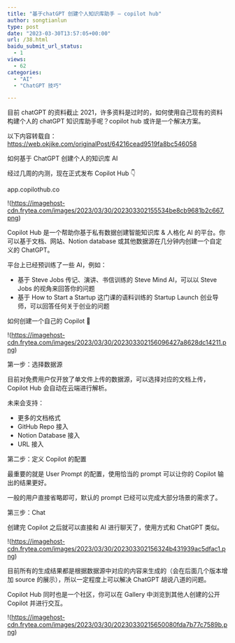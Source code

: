 ```yaml
---
title: "基于chatGPT 创建个人知识库助手 – copilot hub"
author: songtianlun
type: post
date: "2023-03-30T13:57:05+00:00"
url: /38.html
baidu_submit_url_status:
  - 1
views:
  - 62
categories:
  - "AI"
  - "ChatGPT 技巧"

---
```

目前 chatGPT 的资料截止 2021，许多资料是过时的，如何使用自己现有的资料构建个人的 chatGPT 知识库助手呢？copilot hub 或许是一个解决方案。

以下内容转载自：<a href=https://web.okjike.com/originalPost/64216cead9519fa8bc546058 target=_blank  rel=nofollow>https://web.okjike.com/originalPost/64216cead9519fa8bc546058</a>

如何基于 ChatGPT 创建个人的知识库 AI

经过几周的内测，现在正式发布 Copilot Hub 👇

app.copilothub.co

!(https://imagehost-cdn.frytea.com/images/2023/03/30/202303302155534be8cb9681b2c667.png)

Copilot Hub 是一个帮助你基于私有数据创建智能知识库 & 人格化 AI 的平台。你可以基于文档、网站、Notion database 或其他数据源在几分钟内创建一个自定义的 ChatGPT。

平台上已经预训练了一些 AI，例如：

  * 基于 Steve Jobs 传记、演讲、书信训练的 Steve Mind AI，可以以 Steve Jobs 的视角来回答你的问题
  * 基于 How to Start a Startup 这门课的语料训练的 Startup Launch 创业导师，可以回答任何关于创业的问题

如何创建一个自己的 Copilot 🤖

!(https://imagehost-cdn.frytea.com/images/2023/03/30/202303302156096427a8628dc14211.png)

第一步：选择数据源

目前对免费用户仅开放了单文件上传的数据源，可以选择对应的文档上传，Copilot Hub 会自动在云端进行解析。

未来会支持：

  * 更多的文档格式
  * GitHub Repo 接入
  * Notion Database 接入
  * URL 接入

第二步：定义 Copilot 的配置

最重要的就是 User Prompt 的配置，使用恰当的 prompt 可以让你的 Copilot 输出的结果更好。

一般的用户直接省略即可，默认的 prompt 已经可以完成大部分场景的需求了。

第三步：Chat

创建完 Copilot 之后就可以直接和 AI 进行聊天了，使用方式和 ChatGPT 类似。

!(https://imagehost-cdn.frytea.com/images/2023/03/30/202303302156324b431939ac5dfac1.png)

目前所有的生成结果都是根据数据源中对应的内容来生成的（会在后面几个版本增加 source 的展示），所以一定程度上可以解决 ChatGPT 胡说八道的问题。

Copilot Hub 同时也是一个社区，你可以在 Gallery 中浏览到其他人创建的公开 Copilot 并进行交互。

!(https://imagehost-cdn.frytea.com/images/2023/03/30/20230330215650080fda7b77c7589b.png)
